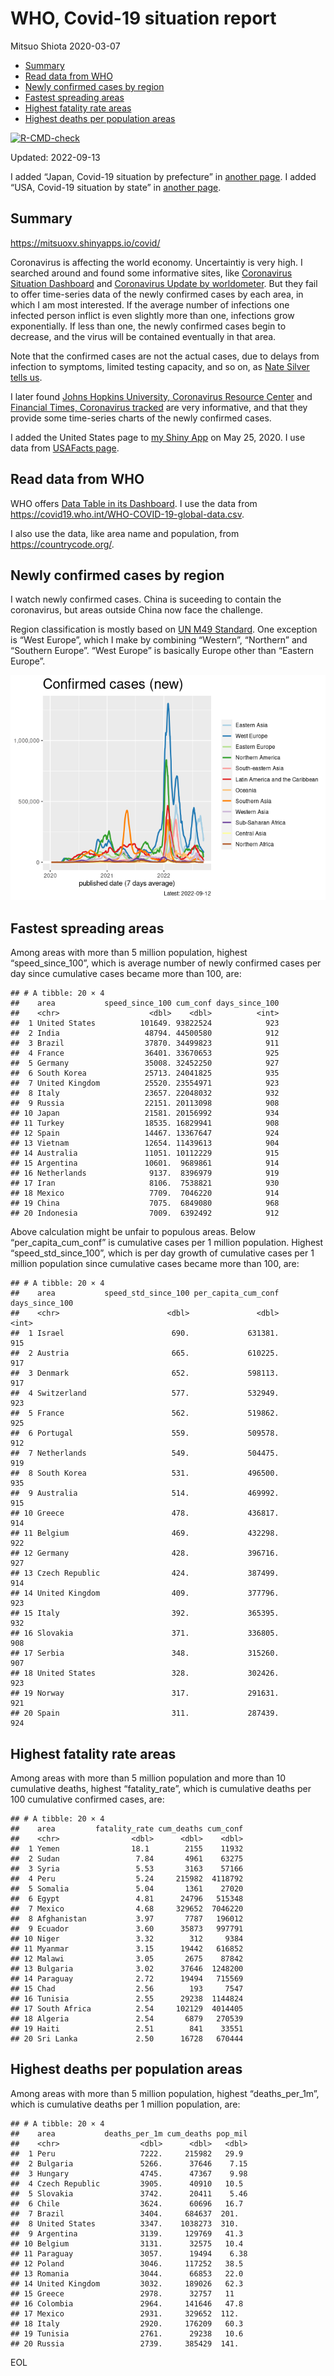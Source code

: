 WHO, Covid-19 situation report
================
Mitsuo Shiota
2020-03-07

-   <a href="#summary" id="toc-summary">Summary</a>
-   <a href="#read-data-from-who" id="toc-read-data-from-who">Read data from
    WHO</a>
-   <a href="#newly-confirmed-cases-by-region"
    id="toc-newly-confirmed-cases-by-region">Newly confirmed cases by
    region</a>
-   <a href="#fastest-spreading-areas"
    id="toc-fastest-spreading-areas">Fastest spreading areas</a>
-   <a href="#highest-fatality-rate-areas"
    id="toc-highest-fatality-rate-areas">Highest fatality rate areas</a>
-   <a href="#highest-deaths-per-population-areas"
    id="toc-highest-deaths-per-population-areas">Highest deaths per
    population areas</a>

<!-- badges: start -->

[![R-CMD-check](https://github.com/mitsuoxv/covid/actions/workflows/R-CMD-check.yaml/badge.svg)](https://github.com/mitsuoxv/covid/actions/workflows/R-CMD-check.yaml)
<!-- badges: end -->

Updated: 2022-09-13

I added “Japan, Covid-19 situation by prefecture” in [another
page](Japan.md). I added “USA, Covid-19 situation by state” in [another
page](USA.md).

## Summary

<https://mitsuoxv.shinyapps.io/covid/>

Coronavirus is affecting the world economy. Uncertaintiy is very high. I
searched around and found some informative sites, like [Coronavirus
Situation
Dashboard](https://who.maps.arcgis.com/apps/opsdashboard/index.html#/c88e37cfc43b4ed3baf977d77e4a0667)
and [Coronavirus Update by
worldometer](https://www.worldometers.info/coronavirus/). But they fail
to offer time-series data of the newly confirmed cases by each area, in
which I am most interested. If the average number of infections one
infected person inflict is even slightly more than one, infections grow
exponentially. If less than one, the newly confirmed cases begin to
decrease, and the virus will be contained eventually in that area.

Note that the confirmed cases are not the actual cases, due to delays
from infection to symptoms, limited testing capacity, and so on, as
[Nate Silver tells
us](https://fivethirtyeight.com/features/coronavirus-case-counts-are-meaningless/).

I later found [Johns Hopkins University, Coronavirus Resource
Center](https://coronavirus.jhu.edu/) and [Financial Times, Coronavirus
tracked](https://www.ft.com/content/a26fbf7e-48f8-11ea-aeb3-955839e06441)
are very informative, and that they provide some time-series charts of
the newly confirmed cases.

I added the United States page to [my Shiny
App](https://mitsuoxv.shinyapps.io/covid/) on May 25, 2020. I use data
from [USAFacts
page](https://usafacts.org/visualizations/coronavirus-covid-19-spread-map/).

## Read data from WHO

WHO offers [Data Table in its Dashboard](https://covid19.who.int/table).
I use the data from
<https://covid19.who.int/WHO-COVID-19-global-data.csv>.

I also use the data, like area name and population, from
<https://countrycode.org/>.

## Newly confirmed cases by region

I watch newly confirmed cases. China is suceeding to contain the
coronavirus, but areas outside China now face the challenge.

Region classification is mostly based on [UN M49
Standard](https://unstats.un.org/unsd/methodology/m49/). One exception
is “West Europe”, which I make by combining “Western”, “Northern” and
“Southern Europe”. “West Europe” is basically Europe other than “Eastern
Europe”.

![](README_files/figure-gfm/chart-1.png)<!-- -->

## Fastest spreading areas

Among areas with more than 5 million population, highest
“speed_since_100”, which is average number of newly confirmed cases per
day since cumulative cases became more than 100, are:

    ## # A tibble: 20 × 4
    ##    area           speed_since_100 cum_conf days_since_100
    ##    <chr>                    <dbl>    <dbl>          <int>
    ##  1 United States          101649. 93822524            923
    ##  2 India                   48794. 44500580            912
    ##  3 Brazil                  37870. 34499823            911
    ##  4 France                  36401. 33670653            925
    ##  5 Germany                 35008. 32452250            927
    ##  6 South Korea             25713. 24041825            935
    ##  7 United Kingdom          25520. 23554971            923
    ##  8 Italy                   23657. 22048032            932
    ##  9 Russia                  22151. 20113098            908
    ## 10 Japan                   21581. 20156992            934
    ## 11 Turkey                  18535. 16829941            908
    ## 12 Spain                   14467. 13367647            924
    ## 13 Vietnam                 12654. 11439613            904
    ## 14 Australia               11051. 10112229            915
    ## 15 Argentina               10601.  9689861            914
    ## 16 Netherlands              9137.  8396979            919
    ## 17 Iran                     8106.  7538821            930
    ## 18 Mexico                   7709.  7046220            914
    ## 19 China                    7075.  6849080            968
    ## 20 Indonesia                7009.  6392492            912

Above calculation might be unfair to populous areas. Below
“per_capita_cum_conf” is cumulative cases per 1 million population.
Highest “speed_std_since_100”, which is per day growth of cumulative
cases per 1 million population since cumulative cases became more than
100, are:

    ## # A tibble: 20 × 4
    ##    area           speed_std_since_100 per_capita_cum_conf days_since_100
    ##    <chr>                        <dbl>               <dbl>          <int>
    ##  1 Israel                        690.             631381.            915
    ##  2 Austria                       665.             610225.            917
    ##  3 Denmark                       652.             598113.            917
    ##  4 Switzerland                   577.             532949.            923
    ##  5 France                        562.             519862.            925
    ##  6 Portugal                      559.             509578.            912
    ##  7 Netherlands                   549.             504475.            919
    ##  8 South Korea                   531.             496500.            935
    ##  9 Australia                     514.             469992.            915
    ## 10 Greece                        478.             436817.            914
    ## 11 Belgium                       469.             432298.            922
    ## 12 Germany                       428.             396716.            927
    ## 13 Czech Republic                424.             387499.            914
    ## 14 United Kingdom                409.             377796.            923
    ## 15 Italy                         392.             365395.            932
    ## 16 Slovakia                      371.             336805.            908
    ## 17 Serbia                        348.             315260.            907
    ## 18 United States                 328.             302426.            923
    ## 19 Norway                        317.             291631.            921
    ## 20 Spain                         311.             287439.            924

## Highest fatality rate areas

Among areas with more than 5 million population and more than 10
cumulative deaths, highest “fatality_rate”, which is cumulative deaths
per 100 cumulative confirmed cases, are:

    ## # A tibble: 20 × 4
    ##    area         fatality_rate cum_deaths cum_conf
    ##    <chr>                <dbl>      <dbl>    <dbl>
    ##  1 Yemen                18.1        2155    11932
    ##  2 Sudan                 7.84       4961    63275
    ##  3 Syria                 5.53       3163    57166
    ##  4 Peru                  5.24     215982  4118792
    ##  5 Somalia               5.04       1361    27020
    ##  6 Egypt                 4.81      24796   515348
    ##  7 Mexico                4.68     329652  7046220
    ##  8 Afghanistan           3.97       7787   196012
    ##  9 Ecuador               3.60      35873   997791
    ## 10 Niger                 3.32        312     9384
    ## 11 Myanmar               3.15      19442   616852
    ## 12 Malawi                3.05       2675    87842
    ## 13 Bulgaria              3.02      37646  1248200
    ## 14 Paraguay              2.72      19494   715569
    ## 15 Chad                  2.56        193     7547
    ## 16 Tunisia               2.55      29238  1144824
    ## 17 South Africa          2.54     102129  4014405
    ## 18 Algeria               2.54       6879   270539
    ## 19 Haiti                 2.51        841    33551
    ## 20 Sri Lanka             2.50      16728   670444

## Highest deaths per population areas

Among areas with more than 5 million population, highest
“deaths_per_1m”, which is cumulative deaths per 1 million population,
are:

    ## # A tibble: 20 × 4
    ##    area           deaths_per_1m cum_deaths pop_mil
    ##    <chr>                  <dbl>      <dbl>   <dbl>
    ##  1 Peru                   7222.     215982   29.9 
    ##  2 Bulgaria               5266.      37646    7.15
    ##  3 Hungary                4745.      47367    9.98
    ##  4 Czech Republic         3905.      40910   10.5 
    ##  5 Slovakia               3742.      20411    5.46
    ##  6 Chile                  3624.      60696   16.7 
    ##  7 Brazil                 3404.     684637  201.  
    ##  8 United States          3347.    1038273  310.  
    ##  9 Argentina              3139.     129769   41.3 
    ## 10 Belgium                3131.      32575   10.4 
    ## 11 Paraguay               3057.      19494    6.38
    ## 12 Poland                 3046.     117252   38.5 
    ## 13 Romania                3044.      66853   22.0 
    ## 14 United Kingdom         3032.     189026   62.3 
    ## 15 Greece                 2978.      32757   11   
    ## 16 Colombia               2964.     141646   47.8 
    ## 17 Mexico                 2931.     329652  112.  
    ## 18 Italy                  2920.     176209   60.3 
    ## 19 Tunisia                2761.      29238   10.6 
    ## 20 Russia                 2739.     385429  141.

EOL
